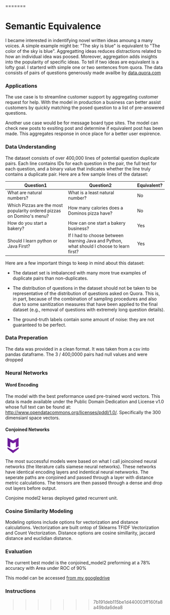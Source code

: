 =======
# Semantic Equivalence 

I became interested in indentifying novel written ideas amoung a many voices. A simple example might be: "The sky is blue" is equivalent to "The color of the sky is blue". Aggregatting ideas reduces distractions related to how an individual idea was poosed. Moreover, aggregation adds insights into the popularity of specific ideas. To tell if two ideas are equivalent is a lofty goal. I starterd with simple one or two sentences from quora. The data consists of pairs of questions generously made availbe by [data.quora.com](https://www.quora.com/q/quoradata/First-Quora-Dataset-Release-Question-Pairs)

### Applications

The use case is to streamline customer support by aggregating customer request for help. With the model in production a  business can better assist customers by quickly matching the posed question to a list of pre-answered questions. 

Another use case would be for message board type sites. The model can check new posts to exsiting post and determine if equivalent post has been made. This aggregates response in once place for a better user expirence.

### Data Understanding

The dataset consists of over 400,000 lines of potential question duplicate pairs. Each line contains IDs for each question in the pair, the full text for each question, and a binary value that indicates whether the line truly contains a duplicate pair. Here are a few sample lines of the dataset:

| Question1 | Question2 | Equivalent?
|----------|----------|----------|
|What are natural numbers?  | What is a least natural number? | No
|Which Pizzas are the most popularity ordered pizzas on Domino's menu? | How many calories does a Dominos pizza have? | No
|How do you start a bakery? | How can one start a bakery business? | Yes
|Should I learn python or Java First? | If I had to choose between learning Java and Python, what should I choose to learn first? | Yes


Here are a few important things to keep in mind about this dataset:

- The dataset set is imbalanced with many more true examples of duplicate pairs than non-duplicates.

- The distribution of questions in the dataset should not be taken to be representative of the distribution of questions asked on Quora. This is, in part, because of the combination of sampling procedures and also due to some sanitization measures that have been applied to the final dataset (e.g., removal of questions with extremely long question details).

- The ground-truth labels contain some amount of noise: they are not guaranteed to be perfect.

### Data Preperation

The data was provided in a clean format. It was taken from a csv into pandas dataframe. The 3 / 400,0000 pairs had null values and were dropped


### Neural Networks

#### Word Encoding

The model with the best preformance used pre-trained word vectors. This data is made available under the Public Domain Dedication and License v1.0 whose full text can be found at: http://www.opendatacommons.org/licenses/pddl/1.0/. Specifically the 300 dimensianl space vectors.

#### Conjoined Networks

![Typical Conjoined Network --placeholder](https://github.com/adam-p/markdown-here/raw/master/src/common/images/icon48.png "Logo Title Text 1")

The most successful models were based on what I call joincoined neural networks (the literature calls siamese neural networks). These networks have identical encoding layers and indentical neural netwworks. The seperate paths are conjoined and passed through a layer with distance metric calculations. The tensors are then passed through a dense and drop out layers before output.  

Conjoine model2 keras deployed gated recurrent unit.

### Cosine Similarity Modeling

Modeling options include options for vectorization and distance calculations. Vectorization are built ontop of Sklearns TFIDF Vectorization and Count Vectorization. Distance options are cosine simillarity, jaccard distance and euclidian distance.


### Evaluation

The current best model is the conjoined_model2 preforming at a 78% accuracy with Area under ROC of 90%

This model can be accessed [from my googledrive](https://drive.google.com/file/d/1DYECLvdwC123LthIj0lHL-KjddCuEnKG/view?usp=sharing)


### Instructions
>>>>>>> 7b191deb115be1d440003ff160fa8a49bda6dea8

